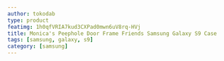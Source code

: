 ```yaml
---
author: tokodab
type: product
featimg: 1h0qfVRIA7kud3CXPad0mwn6uV8rq-HVj
title: Monica's Peephole Door Frame Friends Samsung Galaxy S9 Case
tags: [samsung, galaxy, s9]
category: [samsung]
---
```

